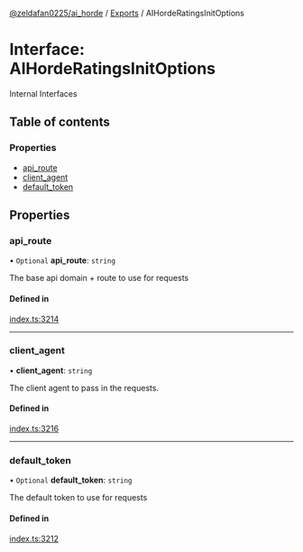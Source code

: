 [@zeldafan0225/ai_horde](../README.md) / [Exports](../modules.md) / AIHordeRatingsInitOptions

# Interface: AIHordeRatingsInitOptions

Internal Interfaces

## Table of contents

### Properties

- [api\_route](AIHordeRatingsInitOptions.md#api_route)
- [client\_agent](AIHordeRatingsInitOptions.md#client_agent)
- [default\_token](AIHordeRatingsInitOptions.md#default_token)

## Properties

### api\_route

• `Optional` **api\_route**: `string`

The base api domain + route to use for requests

#### Defined in

[index.ts:3214](https://github.com/ZeldaFan0225/ai_horde/blob/79ac96e/index.ts#L3214)

___

### client\_agent

• **client\_agent**: `string`

The client agent to pass in the requests.

#### Defined in

[index.ts:3216](https://github.com/ZeldaFan0225/ai_horde/blob/79ac96e/index.ts#L3216)

___

### default\_token

• `Optional` **default\_token**: `string`

The default token to use for requests

#### Defined in

[index.ts:3212](https://github.com/ZeldaFan0225/ai_horde/blob/79ac96e/index.ts#L3212)

